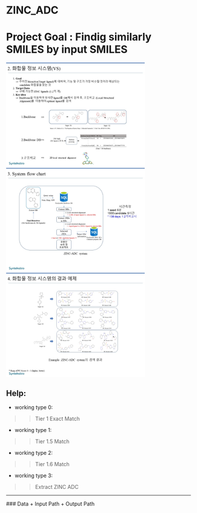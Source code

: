 ZINC_ADC
==========
# Project Goal : Findig similarly SMILES by input SMILES
<img src="./imgs/ZINC_ADC.VS_concept.jpg" width="75%" height="50%"></img><br/>
<img src="./imgs/ZINC_ADC.workflow.jpg" width="75%" height="50%"></img><br/>
<img src="./imgs/ZINC_ADC.ExampleOfResults.jpg" width="75%" height="50%"></img><br/>

## Help:
* working type 0:   
>   > Tier 1 Exact Match   

* working type 1:   
>   > Tier 1.5 Match   

* working type 2:   
>   > Tier 1.6 Match   

* working type 3:   
>   > Extract ZINC ADC   
<hr/>
### Data
+ Input Path   
+ Output Path
